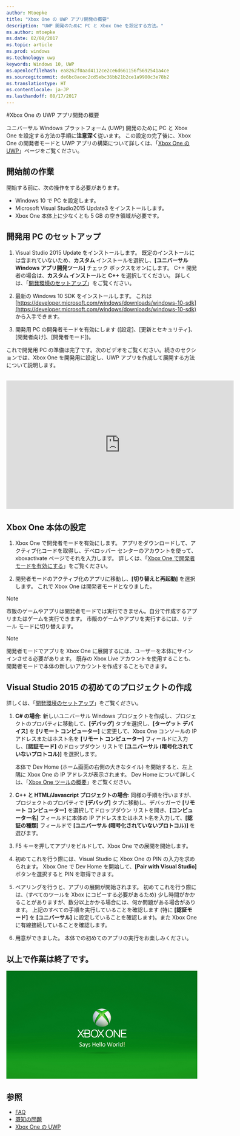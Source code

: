 ```yaml
---
author: Mtoepke
title: "Xbox One の UWP アプリ開発の概要"
description: "UWP 開発のために PC と Xbox One を設定する方法。"
ms.author: mtoepke
ms.date: 02/08/2017
ms.topic: article
ms.prod: windows
ms.technology: uwp
keywords: Windows 10, UWP
ms.openlocfilehash: ea8262f0aad4112ce2ce6d661156f5692541a4ce
ms.sourcegitcommit: de6bc8acec2cd5ebc36bb21b2ce1a9980c3e78b2
ms.translationtype: HT
ms.contentlocale: ja-JP
ms.lasthandoff: 08/17/2017
---
```

#<a name="getting-started-with-uwp-app-development-on-xbox-one"></a>Xbox One の UWP アプリ開発の概要

ユニバーサル Windows プラットフォーム (UWP) 開発のために PC と Xbox One を設定する方法の手順に**注意深く**従います。 この設定の完了後に、Xbox One の開発者モードと UWP アプリの構築について詳しくは、「[Xbox One の UWP](index.md)」ページをご覧ください。 

## <a name="before-you-start"></a>開始前の作業
開始する前に、次の操作をする必要があります。
-   Windows 10 で PC を設定します。
-   Microsoft Visual Studio2015 Update3 をインストールします。
- Xbox One 本体上に少なくとも 5 GB の空き領域が必要です。

## <a name="setting-up-your-development-pc"></a>開発用 PC のセットアップ
1.  Visual Studio 2015 Update をインストールします。 既定のインストールには含まれていないため、**カスタム** インストールを選択し、**[ユニバーサル Windows アプリ開発ツール]** チェック ボックスをオンにします。 C++ 開発者の場合は、**カスタム インストール**と **C++** を選択してください。 詳しくは、「[開発環境のセットアップ](development-environment-setup.md)」をご覧ください。 

2.  最新の Windows 10 SDK をインストールします。 これは [https://developer.microsoft.com/windows/downloads/windows-10-sdk](https://developer.microsoft.com/windows/downloads/windows-10-sdk) から入手できます。

3.  開発用 PC の開発者モードを有効にします ([設定]、[更新とセキュリティ]、[開発者向け]、[開発者モード])。


これで開発用 PC の準備は完了です。次のビデオをご覧ください。続きのセクションでは、Xbox One を開発用に設定し、UWP アプリを作成して展開する方法について説明します。
</br>
</br>
<iframe src="https://channel9.msdn.com/Events/Xbox/App-Dev-on-Xbox/Get-started-with-App-Dev-on-Xbox/player#time=51s:paused" width="600" height="338"  allowFullScreen frameBorder="0"></iframe>

## <a name="setting-up-your-xbox-one-console"></a>Xbox One 本体の設定

1.  Xbox One で開発者モードを有効にします。 アプリをダウンロードして、アクティブ化コードを取得し、デベロッパー センターのアカウントを使って、xboxactivate ページでそれを入力します。 詳しくは、「[Xbox One で開発者モードを有効にする](devkit-activation.md)」をご覧ください。 

2.  開発者モードのアクティブ化のアプリに移動し、**[切り替えと再起動]** を選択します。 これで Xbox One は開発者モードとなりました。
  
  > [!NOTE]
  > 市販のゲームやアプリは開発者モードでは実行できません。自分で作成するアプリまたはゲームを実行できます。 市販のゲームやアプリを実行するには、リテール モードに切り替えます。
    
  > [!NOTE]
  > 開発者モードでアプリを Xbox One に展開するには、ユーザーを本体にサインインさせる必要があります。 既存の Xbox Live アカウントを使用することも、開発者モードで本体の新しいアカウントを作成することもできます。 

## <a name="creating-your-first-project-in-visual-studio-2015"></a>Visual Studio 2015 の初めてのプロジェクトの作成

詳しくは、「[開発環境のセットアップ](development-environment-setup.md)」をご覧ください。

1.  **C# の場合**: 新しいユニバーサル Windows プロジェクトを作成し、プロジェクトのプロパティに移動して、**[デバッグ]** タブを選択し、**[ターゲット デバイス]** を **[リモート コンピューター]** に変更して、Xbox One コンソールの IP アドレスまたはホスト名を **[リモート コンピューター]** フィールドに入力し、**[認証モード]** のドロップダウン リストで **[ユニバーサル (暗号化されていないプロトコル)]** を選択します。   

    本体で Dev Home (ホーム画面の右側の大きなタイル) を開始すると、左上隅に Xbox One の IP アドレスが表示されます。 Dev Home について詳しくは、「[Xbox One ツールの概要](introduction-to-xbox-tools.md)」をご覧ください。  

2.  **C++ と HTML/Javascript プロジェクトの場合**: 同様の手順を行いますが、プロジェクトのプロパティで **[デバッグ]** タブに移動し、デバッガーで **[リモート コンピューター]** を選択してドロップダウン リストを開き、**[コンピューター名]** フィールドに本体の IP アドレスまたはホスト名を入力して、**[認証の種類]** フィールドで **[ユニバーサル (暗号化されていないプロトコル)]** を選びます。
   
3.  F5 キーを押してアプリをビルドして、Xbox One での展開を開始します。
  
4.  初めてこれを行う際には、Visual Studio に Xbox One の PIN の入力を求められます。 Xbox One で Dev Home を開始して、**[Pair with Visual Studio]** ボタンを選択すると PIN を取得できます。
  
5.  ペアリングを行うと、アプリの展開が開始されます。 初めてこれを行う際には、(すべてのツールを Xbox にコピーする必要があるため) 少し時間がかかることがありますが、数分以上かかる場合には、何か問題がある場合があります。 上記のすべての手順を実行していることを確認します (特に **[認証モード]** を **[ユニバーサル]** に設定していることを確認します)。また Xbox One に有線接続していることを確認します。  

6. 用意ができました。 本体での初めてのアプリの実行をお楽しみください。  

## <a name="thats-it"></a>以上で作業は終了です。

![Hello World](images/getting-started-hello-world.png)

## <a name="see-also"></a>参照  
- [FAQ](frequently-asked-questions.md)  
- [既知の問題](known-issues.md)
- [Xbox One の UWP](index.md) 
